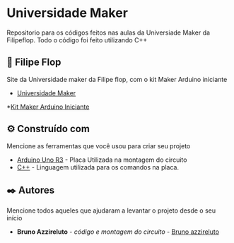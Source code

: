 # Universidade Maker

Repositorio para os códigos feitos nas aulas da Universiade Maker da Filipeflop.
Todo o código foi feito utilizando C++


## 📖 Filipe Flop

Site da Universidade maker da Filipe flop, com o kit Maker Arduino iniciante

* [Universidade Maker](https://www.filipeflop.com/universidade/aprenda-arduino-em-casa-iniciante/material-necessario/) 

*[Kit Maker Arduino Iniciante](https://www.filipeflop.com/produto/kit-maker-arduino-iniciante/)

## ⚙️ Construído com

Mencione as ferramentas que você usou para criar seu projeto

* [Arduino Uno R3](https://store.arduino.cc/products/arduino-uno-rev3/) - Placa Utilizada na montagem do circuito
* [C++](https://docs.microsoft.com/pt-br/cpp/cpp/?view=msvc-160) - Linguagem utilizada para os comandos na placa.

## ✒️ Autores

Mencione todos aqueles que ajudaram a levantar o projeto desde o seu início

* **Bruno Azzireluto** - *código e montagem do circuito* - [Bruno azzireluto](https://github.com/Brunoazzireluto)